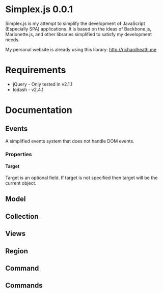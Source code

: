 # Simplex.js 0.0.1

Simplex.js is my attempt to simplify the development of JavaScript (Especially SPA) applications.
It is based on the ideas of Backbone.js, Marionette.js, and other libraries simplified to satisfy my
development needs.

My personal website is already using this library:
http://richardheath.me

# Requirements

 * jQuery - Only tested in v2.1.1
 * lodash - v2.4.1

# Documentation

## Events

A simplified events system that does not handle DOM events.

### Properties

#### Target

Target is an optional field. If target is not specified then target will be the current object.

## Model

## Collection

## Views

## Region

## Command

## Commands
